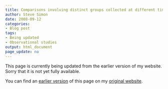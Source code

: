 ```yaml
---
title: Comparisons involving distinct groups collected at different times and with different methods
author: Steve Simon
date: 2008-09-12
categories:
- Blog post
tags:
- Being updated
- Observational studies
output: html_document
page_update: no
---
```


This page is currently being updated from the earlier version of my website. Sorry that it is not yet fully available.

<!---More--->


You can find an [earlier version][sim1] of this page on my [original website][sim2].

[sim1]: http://www.pmean.com/08/DistinctGroups.html
[sim2]: http://www.pmean.com/original_site.html

